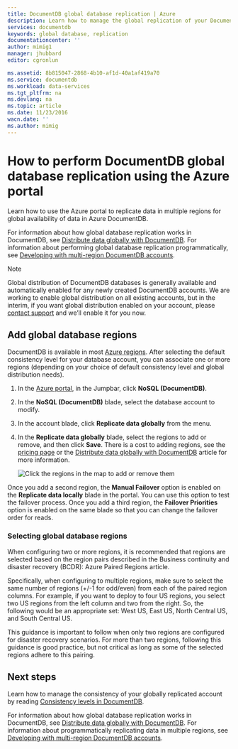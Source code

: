 ```yaml
---
title: DocumentDB global database replication | Azure
description: Learn how to manage the global replication of your DocumentDB account via the Azure portal.
services: documentdb
keywords: global database, replication
documentationcenter: ''
author: mimig1
manager: jhubbard
editor: cgronlun

ms.assetid: 8b815047-2868-4b10-af1d-40a1af419a70
ms.service: documentdb
ms.workload: data-services
ms.tgt_pltfrm: na
ms.devlang: na
ms.topic: article
ms.date: 11/23/2016
wacn.date: ''
ms.author: mimig
---
```


# How to perform DocumentDB global database replication using the Azure portal

Learn how to use the Azure portal to replicate data in multiple regions for global availability of data in Azure DocumentDB.

For information about how global database replication works in DocumentDB, see [Distribute data globally with DocumentDB](./documentdb-distribute-data-globally.md). For information about performing global database replication programmatically, see [Developing with multi-region DocumentDB accounts](./documentdb-developing-with-multiple-regions.md).

> [!NOTE]
> Global distribution of DocumentDB databases is generally available and automatically enabled for any newly created DocumentDB accounts. We are working to enable global distribution on all existing accounts, but in the interim, if you want global distribution enabled on your account, please [contact support](https://portal.azure.cn/?#blade/Microsoft_Azure_Support/HelpAndSupportBlade) and we’ll enable it for you now.
> 
> 

## <a id="addregion"></a>Add global database regions
DocumentDB is available in most [Azure regions][azureregions]. After selecting the default consistency level for your database account, you can associate one or more regions (depending on your choice of default consistency level and global distribution needs).

1. In the [Azure portal](https://portal.azure.cn/), in the Jumpbar, click **NoSQL (DocumentDB)**.
2. In the **NoSQL (DocumentDB)** blade, select the database account to modify.
3. In the account blade, click **Replicate data globally** from the menu.
4. In the **Replicate data globally** blade, select the regions to add or remove, and then click **Save**. There is a cost to adding regions, see the [pricing page](https://www.azure.cn/pricing/details/documentdb/) or the [Distribute data globally with DocumentDB](./documentdb-distribute-data-globally.md) article for more information.

    ![Click the regions in the map to add or remove them][1]

Once you add a second region, the **Manual Failover** option is enabled on the **Replicate data locally** blade in the portal. You can use this option to test the failover process. Once you add a third region, the **Failover Priorities** option is enabled on the same blade so that you can change the failover order for reads.  

### Selecting global database regions
When configuring two or more regions, it is recommended that regions are selected based on the region pairs described in the Business continuity and disaster recovery (BCDR): Azure Paired Regions article.

Specifically, when configuring to multiple regions, make sure to select the same number of regions (+/-1 for odd/even) from each of the paired region columns. For example, if you want to deploy to four US regions, you select two US regions from the left column and two from the right. So, the following would be an appropriate set: West US, East US, North Central US, and South Central US.

This guidance is important to follow when only two regions are configured for disaster recovery scenarios. For more than two regions, following this guidance is good practice, but not critical as long as some of the selected regions adhere to this pairing.

<!---
## <a id="selectwriteregion"></a>Select the write region

While all regions associated with your DocumentDB database account can serve reads (both, single item as well as multi-item paginated reads) and queries, only one region can actively receive the write (insert, upsert, replace, delete) requests. To set the active write region, do the following  

1. In the **NoSQL (DocumentDB)** blade, select the database account to modify.
2. In the account blade, if the **All Settings** blade is not already opened, click **All Settings**.
3. In the **All Settings** blade, click **Write Region Priority**.
    ![Change the write region under DocumentDB Account > Settings > Add/Remove Regions][2]
4. Click and drag regions to order the list of regions. The first region in the list of regions is the active write region.
    ![Change the write region by reordering the region list under DocumentDB Account > Settings > Change Write Regions][3]
-->

## <a id="next"></a>Next steps
Learn how to manage the consistency of your globally replicated account by reading [Consistency levels in DocumentDB](./documentdb-consistency-levels.md).

For information about how global database replication works in DocumentDB, see [Distribute data globally with DocumentDB](./documentdb-distribute-data-globally.md). For information about programmatically replicating data in multiple regions, see [Developing with multi-region DocumentDB accounts](./documentdb-developing-with-multiple-regions.md).

<!--Image references-->
[1]: ./media/documentdb-portal-global-replication/documentdb-add-region.png
[2]: ./media/documentdb-portal-global-replication/documentdb_change_write_region-1.png
[3]: ./media/documentdb-portal-global-replication/documentdb_change_write_region-2.png

<!--Reference style links - using these makes the source content way more readable than using inline links-->
[consistency]: ./documentdb-consistency-levels.md
[azureregions]: https://azure.microsoft.com/en-us/regions/
[offers]: https://www.azure.cn/pricing/details/documentdb/